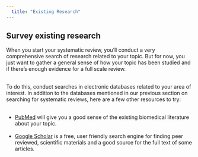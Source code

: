 ```yaml
---
  title: "Existing Research"
---
```



##    Survey existing research

When you start your systematic review, you’ll conduct a very comprehensive search of research related to your topic. But for now, you just want to gather a general sense of how your topic has been studied and if there’s enough evidence for a full scale review. 
<br>
<br>

To do this, conduct searches in electronic databases related to your area of interest. In addition to the databases mentioned in our previous section on searching for systematic reviews, here are a few other resources to try:
<br>
<br>

- [PubMed](https://www.ncbi.nlm.nih.gov/pubmed/) will give you a good sense of the existing biomedical literature about your topic.<br><br>
- [Google Scholar](https://scholar.google.com/schhp?hl=en&as_sdt=0,40) is a free, user friendly search engine for finding peer reviewed, scientific materials and a good source for the full text of some articles. 
